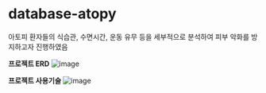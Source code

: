 # database-atopy
아토피 환자들의 식습관, 수면시간, 운동 유무 등을 세부적으로 분석하여 피부 악화를 방지하고자 진행하였음

**프로젝트 ERD**
![image](https://user-images.githubusercontent.com/35370337/221751831-fc099f09-3ba1-4b61-b83b-048ce6a9e09c.png)


**프로젝트 사용기술**
![image](https://user-images.githubusercontent.com/35370337/221751745-6256dcf8-bfc7-45c5-a406-ba5bc53d8652.png)

